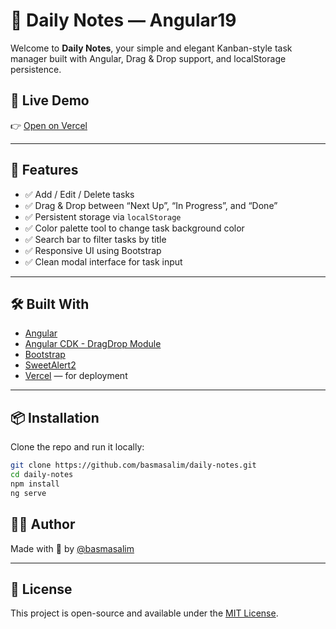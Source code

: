 # 📝 Daily Notes — Angular19

Welcome to **Daily Notes**, your simple and elegant Kanban-style task manager built with Angular, Drag & Drop support, and localStorage persistence.



## 🔗 Live Demo

👉 [Open on Vercel](https://daily-notes-one.vercel.app/notes)

---

## 🚀 Features

- ✅ Add / Edit / Delete tasks
- ✅ Drag & Drop between “Next Up”, “In Progress”, and “Done”
- ✅ Persistent storage via `localStorage`
- ✅ Color palette tool to change task background color
- ✅ Search bar to filter tasks by title
- ✅ Responsive UI using Bootstrap
- ✅ Clean modal interface for task input

---

## 🛠️ Built With

- [Angular](https://angular.io/)
- [Angular CDK - DragDrop Module](https://material.angular.io/cdk/drag-drop/overview)
- [Bootstrap](https://getbootstrap.com/)
- [SweetAlert2](https://sweetalert2.github.io/)
- [Vercel](https://vercel.com/) — for deployment

---

## 📦 Installation

Clone the repo and run it locally:

```bash
git clone https://github.com/basmasalim/daily-notes.git
cd daily-notes
npm install
ng serve
````


## 🙋‍♀️ Author

Made with 💖 by [@basmasalim](https://github.com/basmasalim)

---

## 📄 License

This project is open-source and available under the [MIT License](LICENSE).
